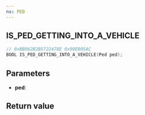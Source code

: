 ```yaml
---
ns: PED
---
```

## IS_PED_GETTING_INTO_A_VEHICLE

```c
// 0xBB062B2B5722478E 0x90E805AC
BOOL IS_PED_GETTING_INTO_A_VEHICLE(Ped ped);
```


## Parameters
* **ped**: 

## Return value
